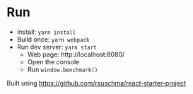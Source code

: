 # Run

* Install: `yarn install`
* Build once: `yarn webpack`
* Run dev server: `yarn start`
    * Web page: http://localhost:8080/
    * Open the console
    * Run `window.benchmark()`


Built using https://github.com/rauschma/react-starter-project
